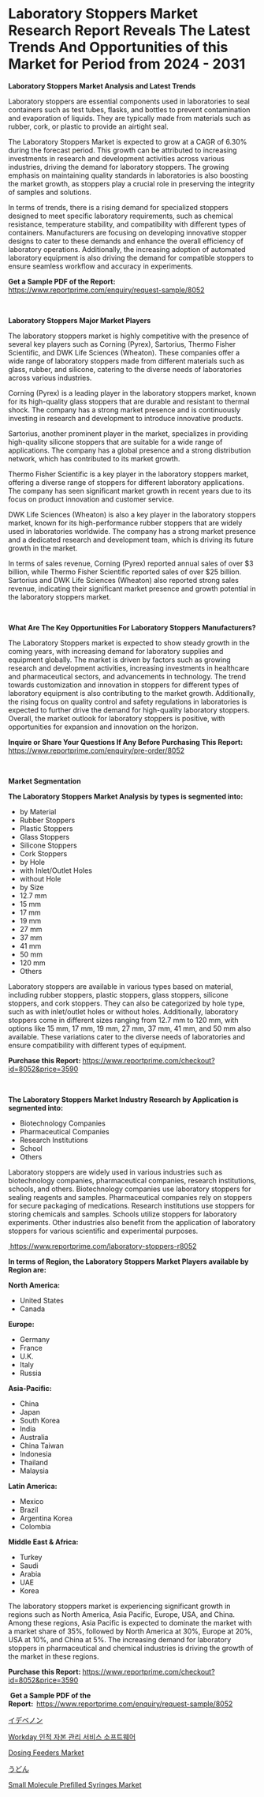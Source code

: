<p><h1>Laboratory Stoppers Market Research Report Reveals The Latest Trends And Opportunities of this Market for Period from 2024 - 2031</h1></p><p><strong>Laboratory Stoppers Market Analysis and Latest Trends</strong></p>
<p><p>Laboratory stoppers are essential components used in laboratories to seal containers such as test tubes, flasks, and bottles to prevent contamination and evaporation of liquids. They are typically made from materials such as rubber, cork, or plastic to provide an airtight seal.</p><p>The Laboratory Stoppers Market is expected to grow at a CAGR of 6.30% during the forecast period. This growth can be attributed to increasing investments in research and development activities across various industries, driving the demand for laboratory stoppers. The growing emphasis on maintaining quality standards in laboratories is also boosting the market growth, as stoppers play a crucial role in preserving the integrity of samples and solutions.</p><p>In terms of trends, there is a rising demand for specialized stoppers designed to meet specific laboratory requirements, such as chemical resistance, temperature stability, and compatibility with different types of containers. Manufacturers are focusing on developing innovative stopper designs to cater to these demands and enhance the overall efficiency of laboratory operations. Additionally, the increasing adoption of automated laboratory equipment is also driving the demand for compatible stoppers to ensure seamless workflow and accuracy in experiments.</p></p>
<p><strong>Get a Sample PDF of the Report:&nbsp;</strong> <a href="https://www.reportprime.com/enquiry/request-sample/8052">https://www.reportprime.com/enquiry/request-sample/8052</a></p>
<p>&nbsp;</p>
<p><strong>Laboratory Stoppers Major Market Players</strong></p>
<p><p>The laboratory stoppers market is highly competitive with the presence of several key players such as Corning (Pyrex), Sartorius, Thermo Fisher Scientific, and DWK Life Sciences (Wheaton). These companies offer a wide range of laboratory stoppers made from different materials such as glass, rubber, and silicone, catering to the diverse needs of laboratories across various industries.</p><p>Corning (Pyrex) is a leading player in the laboratory stoppers market, known for its high-quality glass stoppers that are durable and resistant to thermal shock. The company has a strong market presence and is continuously investing in research and development to introduce innovative products.</p><p>Sartorius, another prominent player in the market, specializes in providing high-quality silicone stoppers that are suitable for a wide range of applications. The company has a global presence and a strong distribution network, which has contributed to its market growth.</p><p>Thermo Fisher Scientific is a key player in the laboratory stoppers market, offering a diverse range of stoppers for different laboratory applications. The company has seen significant market growth in recent years due to its focus on product innovation and customer service.</p><p>DWK Life Sciences (Wheaton) is also a key player in the laboratory stoppers market, known for its high-performance rubber stoppers that are widely used in laboratories worldwide. The company has a strong market presence and a dedicated research and development team, which is driving its future growth in the market.</p><p>In terms of sales revenue, Corning (Pyrex) reported annual sales of over $3 billion, while Thermo Fisher Scientific reported sales of over $25 billion. Sartorius and DWK Life Sciences (Wheaton) also reported strong sales revenue, indicating their significant market presence and growth potential in the laboratory stoppers market.</p></p>
<p>&nbsp;</p>
<p><strong>What Are The Key Opportunities For Laboratory Stoppers Manufacturers?</strong></p>
<p><p>The Laboratory Stoppers market is expected to show steady growth in the coming years, with increasing demand for laboratory supplies and equipment globally. The market is driven by factors such as growing research and development activities, increasing investments in healthcare and pharmaceutical sectors, and advancements in technology. The trend towards customization and innovation in stoppers for different types of laboratory equipment is also contributing to the market growth. Additionally, the rising focus on quality control and safety regulations in laboratories is expected to further drive the demand for high-quality laboratory stoppers. Overall, the market outlook for laboratory stoppers is positive, with opportunities for expansion and innovation on the horizon.</p></p>
<p><strong>Inquire or Share Your Questions If Any Before Purchasing This Report:</strong> <a href="https://www.reportprime.com/enquiry/pre-order/8052">https://www.reportprime.com/enquiry/pre-order/8052</a></p>
<p>&nbsp;</p>
<p><strong>Market Segmentation</strong></p>
<p><strong>The Laboratory Stoppers Market Analysis by types is segmented into:</strong></p>
<p><ul><li>by Material</li><li>Rubber Stoppers</li><li>Plastic Stoppers</li><li>Glass Stoppers</li><li>Silicone Stoppers</li><li>Cork Stoppers</li><li>by Hole</li><li>with Inlet/Outlet Holes</li><li>without Hole</li><li>by Size</li><li>12.7 mm</li><li>15 mm</li><li>17 mm</li><li>19 mm</li><li>27 mm</li><li>37 mm</li><li>41 mm</li><li>50 mm</li><li>120 mm</li><li>Others</li></ul></p>
<p><p>Laboratory stoppers are available in various types based on material, including rubber stoppers, plastic stoppers, glass stoppers, silicone stoppers, and cork stoppers. They can also be categorized by hole type, such as with inlet/outlet holes or without holes. Additionally, laboratory stoppers come in different sizes ranging from 12.7 mm to 120 mm, with options like 15 mm, 17 mm, 19 mm, 27 mm, 37 mm, 41 mm, and 50 mm also available. These variations cater to the diverse needs of laboratories and ensure compatibility with different types of equipment.</p></p>
<p><strong>Purchase this Report:&nbsp;</strong><a href="https://www.reportprime.com/checkout?id=8052&price=3590">https://www.reportprime.com/checkout?id=8052&price=3590</a></p>
<p>&nbsp;</p>
<p><strong>The Laboratory Stoppers Market Industry Research by Application is segmented into:</strong></p>
<p><ul><li>Biotechnology Companies</li><li>Pharmaceutical Companies</li><li>Research Institutions</li><li>School</li><li>Others</li></ul></p>
<p><p>Laboratory stoppers are widely used in various industries such as biotechnology companies, pharmaceutical companies, research institutions, schools, and others. Biotechnology companies use laboratory stoppers for sealing reagents and samples. Pharmaceutical companies rely on stoppers for secure packaging of medications. Research institutions use stoppers for storing chemicals and samples. Schools utilize stoppers for laboratory experiments. Other industries also benefit from the application of laboratory stoppers for various scientific and experimental purposes.</p></p>
<p><a href="https://www.reportprime.com/laboratory-stoppers-r8052">&nbsp;https://www.reportprime.com/laboratory-stoppers-r8052</a></p>
<p><strong>In terms of Region, the Laboratory Stoppers Market Players available by Region are:</strong></p>
<p>
    <p> <strong> North America: </strong>
        <ul>
            <li>United States</li>
            <li>Canada</li>
        </ul>
        </p> 
    <p> <strong> Europe: </strong>
        <ul>
            <li>Germany</li>
            <li>France</li>
            <li>U.K.</li>
            <li>Italy</li>
            <li>Russia</li>
        </ul>
        </p> 
    <p> <strong> Asia-Pacific: </strong>
        <ul>
            <li>China</li>
            <li>Japan</li>
            <li>South Korea</li>
            <li>India</li>
            <li>Australia</li>
            <li>China Taiwan</li>
            <li>Indonesia</li>
            <li>Thailand</li>
            <li>Malaysia</li>
        </ul>
        </p> 
    <p> <strong> Latin America: </strong>
        <ul>
            <li>Mexico</li>
            <li>Brazil</li>
            <li>Argentina Korea</li>
            <li>Colombia</li>
        </ul>
        </p> 
    <p> <strong> Middle East & Africa: </strong>
        <ul>
            <li>Turkey</li>
            <li>Saudi</li>
            <li>Arabia</li>
            <li>UAE</li>
            <li>Korea</li>
        </ul>
    </p>
    </p>
<p><p>The laboratory stoppers market is experiencing significant growth in regions such as North America, Asia Pacific, Europe, USA, and China. Among these regions, Asia Pacific is expected to dominate the market with a market share of 35%, followed by North America at 30%, Europe at 20%, USA at 10%, and China at 5%. The increasing demand for laboratory stoppers in pharmaceutical and chemical industries is driving the growth of the market in these regions.</p></p>
<p><strong>Purchase this Report: </strong><a href="https://www.reportprime.com/checkout?id=8052&price=3590">https://www.reportprime.com/checkout?id=8052&price=3590</a></p>
<p>&nbsp;<strong>Get a Sample PDF of the Report:&nbsp;&nbsp;</strong><a href="https://www.reportprime.com/enquiry/request-sample/8052">https://www.reportprime.com/enquiry/request-sample/8052</a></p>
<p><strong></strong></p>
<p><p><a href="https://medium.com/@jonathanforsyth44/%E3%82%A4%E3%83%87%E3%83%99%E3%83%8E%E3%83%B3%E3%81%AE%E5%B8%82%E5%A0%B4%E8%A6%8F%E6%A8%A1-%E3%82%B7%E3%82%A7%E3%82%A2-%E3%83%88%E3%83%AC%E3%83%B3%E3%83%89%E5%88%86%E6%9E%90%E3%83%AC%E3%83%9D%E3%83%BC%E3%83%88-%E8%A3%BD%E5%93%81%E5%88%A5-%E3%82%BF%E3%83%96%E3%83%AC%E3%83%83%E3%83%88-%E3%82%A2%E3%83%B3%E3%83%97%E3%83%AB-%E3%81%9D%E3%81%AE%E4%BB%96-%E3%81%8A%E3%82%88%E3%81%B3%E3%82%BB%E3%82%B0%E3%83%A1%E3%83%B3%E3%83%88%E4%BA%88%E6%B8%AC-2024%E5%B9%B4-2031%E5%B9%B4-134f94b4fe6b">イデベノン</a></p><p><a href="https://github.com/kein8762/Market-Research-Report-List-2/blob/main/685333983115.md">Workday 인적 자본 관리 서비스 소프트웨어</a></p><p><a href="https://medium.com/@stephaniewynterk145/dosing-feeders-market-research-report-market-forecast-and-growth-prospects-with-a-steady-cagr-of-6-255c292945e4">Dosing Feeders Market</a></p><p><a href="https://github.com/DeonBoer2023/Market-Research-Report-List-2/blob/main/701452663966.md">うどん</a></p><p><a href="https://github.com/ctanaka235/Market-Research-Report-List-1/blob/main/small-molecule-prefilled-syringes-market.md">Small Molecule Prefilled Syringes Market</a></p></p>